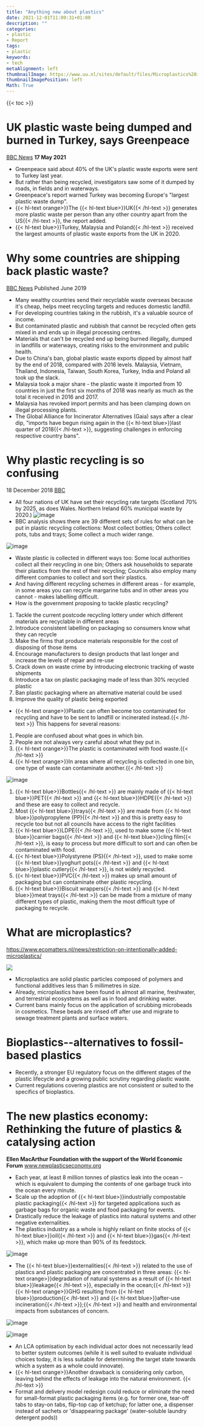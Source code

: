 ```yaml
---
title: "Anything new about plastics"
date: 2021-12-01T11:09:31+01:00
description: ""
categories:
- plastic
- Report
tags:
- plastic
keywords:
- tech
metaAlignment: left
thumbnailImage: https://www.uu.nl/sites/default/files/Microplastics%20in%20house%20dust%20%28%40%20Dick.Vethaak%29%20klein.jpg
thumbnailImagePosition: left
Math: True
---
```


<!--more-->
{{< toc >}}

# UK plastic waste being dumped and burned in Turkey, says Greenpeace
[BBC News](https://www.bbc.com/news/uk-57139474?_ga=2.64868781.303243932.1643832699-289407696.1643832699)
**17 May 2021**
* Greenpeace said about 40% of the UK's plastic waste exports were sent to Turkey last year.
* But rather than being recycled, investigators saw some of it dumped by roads, in fields and in waterways.
* Greenpeace's report warned Turkey was becoming Europe's "largest plastic waste dump".
* {{< hl-text orange>}}The {{< hl-text blue>}}UK{{< /hl-text >}} generates more plastic waste per person than any other country apart from the US{{< /hl-text >}}, the report added.
* {{< hl-text blue>}}Turkey, Malaysia and Poland{{< /hl-text >}} received the largest amounts of plastic waste exports from the UK in 2020.
# Why some countries are shipping back plastic waste?
[BBC News](https://www.bbc.com/news/world-48444874)
Published June 2019
* Many wealthy countries send their recyclable waste overseas because it's cheap, helps meet recycling targets and reduces domestic landfill.
* For developing countries taking in the rubbish, it's a valuable source of income.
* But contaminated plastic and rubbish that cannot be recycled often gets mixed in and ends up in illegal processing centres.
* Materials that can't be recycled end up being burned illegally, dumped in landfills or waterways, creating risks to the environment and public health.
* Due to China's ban, global plastic waste exports dipped by almost half by the end of 2018, compared with 2016 levels. Malaysia, Vietnam, Thailand, Indonesia, Taiwan, South Korea, Turkey, India and Poland all took up the slack.
* Malaysia took a major share - the plastic waste it imported from 10 countries in just the first six months of 2018 was nearly as much as the total it received in 2016 and 2017.
* Malaysia has revoked import permits and has been clamping down on illegal processing plants.
* The Global Alliance for Incinerator Alternatives (Gaia) says after a clear dip, "imports have begun rising again in the {{< hl-text blue>}}last quarter of 2018{{< /hl-text >}}, suggesting challenges in enforcing respective country bans".
# Why plastic recycling is so confusing
18 December 2018
[BBC](https://www.bbc.com/news/science-environment-45496884)
* All four nations of UK have set their recycling rate targets (Scotland 70%  by 2025, as does Wales. Northern Ireland 60% municipal waste by 2020.)
![image](https://user-images.githubusercontent.com/65668613/153251814-1fb8a61b-6c2f-4e34-8e89-aca7c035011c.png)
* BBC analysis shows there are 39 different sets of rules for what can be put in plastic recycling collections: Most collect bottles; Others collect pots, tubs and trays; Some collect a much wider range.

![image](https://user-images.githubusercontent.com/65668613/153252447-d3f70520-7325-47dc-9dc6-f47b10cef245.png)

* Waste plastic is collected in different ways too: Some local authorities collect all their recycling in one bin; Others ask households to separate their plastics from the rest of their recycling; Councils also employ many different companies to collect and sort their plastics.
* And having different recycling schemes in different areas - for example, in some areas you can recycle margarine tubs and in other areas you cannot - makes labelling difficult.
* How is the government proposing to tackle plastic recycling?
1. Tackle the current postcode recycling lottery under which different materials are recyclable in different areas
2. Introduce consistent labelling on packaging so consumers know what they can recycle
3. Make the firms that produce materials responsible for the cost of disposing of those items
4. Encourage manufacturers to design products that last longer and increase the levels of repair and re-use
5. Crack down on waste crime by introducing electronic tracking of waste shipments
6. Introduce a tax on plastic packaging made of less than 30% recycled plastic
7. Ban plastic packaging where an alternative material could be used
8. Improve the quality of plastic being exported
* {{< hl-text orange>}}Plastic can often become too contaminated for recycling and have to be sent to landfill or incinerated instead.{{< /hl-text >}} This happens for several reasons:
1. People are confused about what goes in which bin.
2. People are not always very careful about what they put in.
3. {{< hl-text orange>}}The plastic is contaminated with food waste.{{< /hl-text >}}
4. {{< hl-text orange>}}In areas where all recycling is collected in one bin, one type of waste can contaminate another.{{< /hl-text >}}

![image](https://user-images.githubusercontent.com/65668613/153254069-484dd8c9-0a2e-4b96-a64c-cdcffc2a5dc4.png)
1. {{< hl-text blue>}}Bottles{{< /hl-text >}} are mainly made of {{< hl-text blue>}}PET{{< /hl-text >}} and {{< hl-text blue>}}HDPE{{< /hl-text >}} and these are easy to collect and recycle.
2. Most {{< hl-text blue>}}trays{{< /hl-text >}} are made from {{< hl-text blue>}}polypropylene (PP){{< /hl-text >}} and this is pretty easy to recycle too but not all councils have access to the right facilities
3. {{< hl-text blue>}}LDPE{{< /hl-text >}}, used to make some {{< hl-text blue>}}carrier bags{{< /hl-text >}} and {{< hl-text blue>}}cling film{{< /hl-text >}}, is easy to process but more difficult to sort and can often be contaminated with food.
4. {{< hl-text blue>}}Polystyrene (PS){{< /hl-text >}}, used to make some {{< hl-text blue>}}yoghurt pots{{< /hl-text >}} and {{< hl-text blue>}}plastic cutlery{{< /hl-text >}}, is not widely recycled.
5. {{< hl-text blue>}}PVC{{< /hl-text >}} makes up small amount of packaging but can contaminate other plastic recycling.
6. {{< hl-text blue>}}Biscuit wrappers{{< /hl-text >}} and {{< hl-text blue>}}meat trays{{< /hl-text >}} can be made from a mixture of many different types of plastic, making them the most difficult type of packaging to recycle.





# What are microplastics?
https://www.ecomatters.nl/news/restriction-on-intentionally-added-microplastics/

![](https://www.uu.nl/sites/default/files/Microplastics%20in%20house%20dust%20%28%40%20Dick.Vethaak%29%20klein.jpg)


* Microplastics are solid plastic particles composed of polymers and functional additives less than 5 millimetres in size.
* Already, microplastics have been found in almost all marine, freshwater, and terrestrial ecosystems as well as in food and drinking water.
* Current bans mainly focus on the application of scrubbing microbeads in cosmetics. These beads are rinsed off after use and migrate to sewage treatment plants and surface waters.

# Bioplastics--alternatives to fossil-based plastics
* Recently, a stronger EU regulatory focus on the different stages of the plastic lifecycle and a growing public scrutiny regarding plastic waste.
* Current regulations covering plastics are not consistent or suited to the specifics of bioplastics.

# The new plastics economy: Rethinking the future of plastics & catalysing action

**Ellen MacArthur Foundation with the support of the World Economic Forum**
www.newplasticseconomy.org

*  Each year, at least 8 million tonnes of plastics leak into the ocean –
which is equivalent to dumping the contents of one garbage truck into the ocean every minute.
* Scale up the adoption of {{< hl-text blue>}}industrially compostable plastic packaging{{< /hl-text >}} for targeted applications such as garbage bags for organic waste and food packaging for events.
* Drastically reduce the leakage of plastics into natural systems and other negative externalities.
* The plastics industry as a whole is highly reliant on finite stocks of {{< hl-text blue>}}oil{{< /hl-text >}} and {{< hl-text blue>}}gas{{< /hl-text >}}, which make up more than 90% of its feedstock.

![image](https://user-images.githubusercontent.com/65668613/144592480-44a05a72-a3ce-4895-9e9d-ba93b264f151.png)

* The {{< hl-text blue>}}externalities{{< /hl-text >}} related to the use of plastics and plastic packaging are concentrated in three areas: {{< hl-text orange>}}degradation of natural systems as a result of {{< hl-text blue>}}leakage{{< /hl-text >}}, especially in the ocean;{{< /hl-text >}} {{< hl-text orange>}}GHG resulting from {{< hl-text blue>}}production{{< /hl-text >}} and {{< hl-text blue>}}after-use incineration{{< /hl-text >}};{{< /hl-text >}} and health and environmental impacts from substances of concern.

![image](https://user-images.githubusercontent.com/65668613/144593058-aab346a7-d39b-4e35-a567-d0cc76409fa3.png)

![image](https://user-images.githubusercontent.com/65668613/144594091-d9bbfcf6-1053-4f41-aef8-87e8b39830ca.png)

*  An LCA optimisation by each individual actor does not necessarily lead to better system outcomes (while it is well suited to evaluate individual choices today, it is less suitable for determining the target state towards which a system as a whole could innovate).
* {{< hl-text orange>}}Another drawback is considering only carbon, leaving behind the effects of leakage into the natural environment. {{< /hl-text >}}
* Format and delivery model redesign could reduce or eliminate the need for small-format plastic packaging items (e.g. for former one, tear-off tabs to stay-on tabs, flip-top cap of ketchup; for latter one, a dispenser instead of sachets or 'disappearing package' (water-soluble laundry detergent pods))
